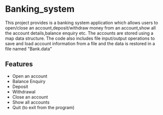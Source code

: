 # Banking_system
This project provides is a banking system application which allows users to open/close an account,deposit/withdraw money from an account,show all the account details,balance enquiry etc.
        The accounts are stored using a map data structure. The code also includes file input/output operations to save and load account information from a file and the data is restored in a file named "Bank.data"
 ## Features

- Open an account 
- Balance Enquiry
- Deposit
- Withdrawal
- Close an account
- Show all accounts
- Quit (to exit from the program)
